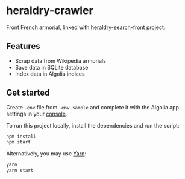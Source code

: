 # heraldry-crawler
Front French armorial, linked with [heraldry-search-front](https://github.com/bertrandda/heraldry-search-front) project.

## Features
- Scrap data from Wikipedia armorials
- Save data in SQLite database
- Index data in Algolia indices

## Get started
Create `.env` file from `.env.sample` and complete it with the Algolia app settings in your [console](https://www.algolia.com/users/sign_inhttps://www.algolia.com/users/sign_in).

To run this project locally, install the dependencies and run the script:

```sh
npm install
npm start
```

Alternatively, you may use [Yarn](https://http://yarnpkg.com/):

```sh
yarn
yarn start
```
